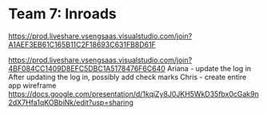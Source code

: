 # Team 7: Inroads

https://prod.liveshare.vsengsaas.visualstudio.com/join?A1AEF3EB61C165B11C2F18693C631FB8D61F

https://prod.liveshare.vsengsaas.visualstudio.com/join?4BF084CC1409D8EFC5DBC1A5178476F6C640
Ariana - update the log in 
After updating the log in, possibly add check marks 
Chris - create entire app wireframe
https://docs.google.com/presentation/d/1kqiZy8J0JKH5WkD35fbx0cGak9n2dX7Hfa1qKOBbiNk/edit?usp=sharing

